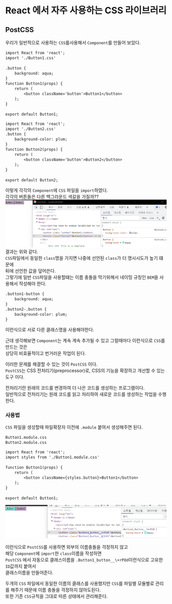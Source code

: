 # React 에서 자주 사용하는 CSS 라이브러리

## PostCSS
우리가 일반적으로 사용하는 `CSS`를사용해서 `Component`를 만들어 보았다.
```
import React from 'react';
import './Button1.css'

.button {
    background: aqua;
}
function Button1(props) {
    return (
        <button className='button'>Button1</button>
    );
}

export default Button1;
```
```
import React from 'react';
import './Button2.css'
.button {
    background-color: plum;
}
function Button2(props) {
    return (
        <button className='button'>Button2</button>
    );
}

export default Button2;

```
이렇게 각각의 `Component`에 `CSS` 파일을 `import`하였다.  
각각의 버튼들은 다른 백그라운드 색갈을 가질까??  
![key.png](../memo/css.png)  
결과는 위와 같다.  
`CSS`파일에서 동일한 `class`명을 가지면 나중에 선언된 `class`가 더 명시시도가 높기 떄문에  
뒤에 선언한 값을 덮어쓴다.  
그렇기에 일반 `CSS`파일을 사용할떄는 이름 충돌을 막기위해서 네이밍 규칭인 `BEM`을 사용해서 작성해야 한다.  
```
.button1-button {
    background: aqua;
}
.button2-.button {
    background-color: plum;
}
```
이런식으로 서로 다른 클래스명을 사용해야한다.  
  
근데 생각해보면 `Component`는 계속 계속 추가될 수 있고 그럴때마다 이런식으로 `CSS`를 만드는 것은  
상당히 비효율적이고 번거러운 작업이 된다.  
  
이러한 문제를 해결할 수 있는 것이 `PostCSS` 이다.  
`PostCSS`는  CSS 전처리기(preprocessor)로, CSS의 기능을 확장하고 개선할 수 있는 도구 이다.  

전처리기란  원래의 코드를 변경하여 더 나은 코드를 생성하는 프로그램이다.  
일반적으로 전처리기는 원래 코드를 읽고 처리하여 새로운 코드를 생성하는 작업을 수행한다.  
  
### 사용법
`CSS` 파일을 생성할때 파일확장자 이전에 `.module` 붙여서 생성해주면 된다.  
```
Button1.module.css
Button2.module.css
```
```
import React from 'react';
import styles from './Button1.module.css'

function Button1(props) {
    return (
        <button className={styles.button}>Button1</button>
    );
}

export default Button1;
```

![key.png](../memo/2.css.png)  
  
이런식으로 `PostCSS`를 사용하면 외부의 이름충돌을 걱정하지 않고  
해당 `Component`에 `import`한 `class`이름을 작성하면  
`PostCSS` 에서 자동으로 클래스이름을 `.Button1_button__\+rPOd`이런식으로 고유한 `ID`값까지 붙여서  
클래스이름을 만들어준다.  
  
두개의 `CSS` 파일에서 동일한 이름의 클래스를 사용했지만
`CSS`를 파일별 모듈별로 관리를 해주기 때문에 이름 충돌을 걱정하지 않아도된다.  
또한 기존 `CSS`규칙을 그대로 따른 상태에서 관리해준다. 
